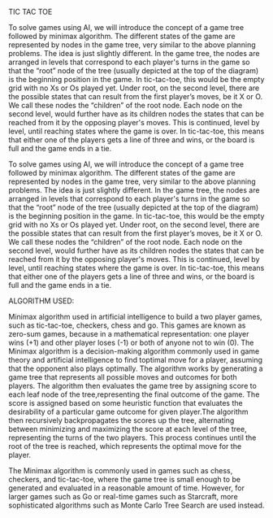 TIC TAC TOE                                                                                                                                                                 

To solve games using AI, we will introduce the concept of a game tree followed by minimax algorithm. The different states of the game are represented by nodes in the  game   tree,  very similar to the above planning problems. The idea is  just  slightly  different.  In the game tree,
 the nodes are arranged  in  levels  that  correspond  to  each player's turns in the game so that 
the  “root”  node  of  the  tree (usually depicted at the top of the diagram) is the      beginning
 position  in  the  game.  In tic-tac-toe, this would be the empty grid with no Xs or Os played
 yet. Under root, on the  second  level,  there  are  the  possible  states that can result from the
 first player’s  moves,  be it X or O. We call  these nodes the “children”    of    the   root node.
Each node on  the  second level,  would  further  have as its children nodes   the   states   that
 can be reached from it by the opposing player's  moves.  This  is  continued,  level  by  level, 
until reaching states where the game is over. In tic-tac-toe, this means that either  one  of  the players gets a line of three and wins, or the board is full and the game ends in a tie.

To solve games using AI, we will introduce the concept of a game tree followed by minimax algorithm. The different states of the game are represented by nodes in the  game   tree,  very similar to the above planning problems. The idea is  just  slightly  different.  In the game tree,
 the nodes are arranged  in  levels  that  correspond  to  each player's turns in the game so that 
the  “root”  node  of  the  tree (usually depicted at the top of the diagram) is the      beginning
 position  in  the  game.  In tic-tac-toe, this would be the empty grid with no Xs or Os played
 yet. Under root, on the  second  level,  there  are  the  possible  states that can result from the
 first player’s  moves,  be it X or O. We call  these nodes the “children”    of    the   root node.
Each node on  the  second level,  would  further  have as its children nodes   the   states   that
 can be reached from it by the opposing player's  moves.  This  is  continued,  level  by  level, 
until reaching states where the game is over. In tic-tac-toe, this means that either  one  of  the players gets a line of three and wins, or the board is full and the game ends in a tie.


ALGORITHM USED:

Minimax algorithm used in artificial intelligence to build a  two player games, such as 
tic-tac-toe, checkers, chess and go. This games are known as zero-sum games, because 
in a mathematical representation: one player wins (+1) and other player loses (-1) or
 both of anyone not to win (0).
The Minimax algorithm is a decision-making algorithm commonly used in game theory
 and artificial intelligence to find toptimal move for a player, assuming that the opponent
 also plays optimally. The algorithm works by  generating  a  game  tree  that   represents 
all  possible moves  and  outcomes  for  both  players. The  algorithm  then  evaluates the 
game tree by assigning  score to each leaf node of the tree,representing the final outcome 
of the game. The score is  assigned based  on  some  heuristic function  that  evaluates the desirability of a particular game outcome for given player.The algorithm then recursively backpropagates the scores up the tree, alternating between minimizing and maximizing 
the score at each level of the tree, representing the turns of the two players. This process 
continues until the root of the tree is reached, which represents the optimal move for the 
player.

The Minimax  algorithm  is  commonly  used  in games such  as chess, checkers, and 
tic-tac-toe, where the game tree is  small  enough to  be   generated and evaluated in a 
reasonable amount of time. However, for larger games such as Go or real-time games 
such as Starcraft, more sophisticated algorithms such as Monte Carlo Tree Search are
 used instead.

